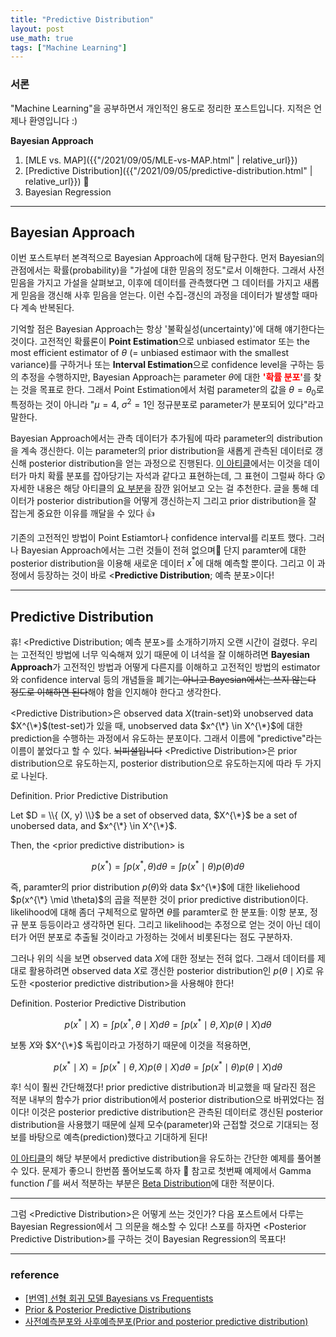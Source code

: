```yaml
---
title: "Predictive Distribution"
layout: post
use_math: true
tags: ["Machine Learning"]
---
```


### 서론

"Machine Learning"을 공부하면서 개인적인 용도로 정리한 포스트입니다. 지적은 언제나 환영입니다 :)

<div class="proof" markdown="1">

**Bayesian Approach**

1. [MLE vs. MAP]({{"/2021/09/05/MLE-vs-MAP.html" | relative_url}})
2. [Predictive Distribution]({{"/2021/09/05/predictive-distribution.html" | relative_url}}) 👀
3. Bayesian Regression

</div>

<hr/>

## Bayesian Approach

이번 포스트부터 본격적으로 Bayesian Approach에 대해 탐구한다. 먼저 Bayesian의 관점에서는 확률(probability)을 <span class="half_HL">"가설에 대한 믿음의 정도"</span>로서 이해한다. 그래서 사전 믿음을 가지고 가설을 살펴보고, 이후에 데이터를 관측했다면 그 데이터를 가지고 새롭게 믿음을 갱신해 사후 믿음을 얻는다. 이런 수집-갱신의 과정을 데이터가 발생할 때마다 계속 반복된다.

기억할 점은 Bayesian Approach는 항상 '불확실성(uncertainty)'에 대해 얘기한다는 것이다. 고전적인 확률론이 **Point Estimation**으로 unbiased estimator 또는 the most efficient estimator of $\theta$ (= unbiased estimaor with the smallest variance)를 구하거나 또는 **Interval Estimation**으로 confidence level을 구하는 등의 추정을 수행하지만, Bayesian Approach는 parameter $\theta$에 대한 <b><span style="color: red">'확률 분포'</span></b>를 찾는 것을 목표로 한다. 그래서 Point Estimation에서 처럼 parameter의 값을 $\theta = \theta_0$로 특정하는 것이 아니라 "$\mu = 4$, $\sigma^2 = 1$인 정규분포로 parameter가 분포되어 있다"라고 말한다.

Bayesian Approach에서는 관측 데이터가 추가됨에 따라 parameter의 distribution을 계속 갱신한다. 이는 parameter의 prior distribution을 새롭게 관측된 데이터로 갱신해 posterior distribution을 얻는 과정으로 진행된다. [이 아티클](https://coffeewhale.com/bayesian/linear/regression/2019/10/19/bayesian-lr/)에서는 이것을 데이터가 마치 확률 분포를 잡아당기는 자석과 같다고 표현하는데, 그 표현이 그럴싸 하다 😲 자세한 내용은 해당 아티클의 [요 부분](https://coffeewhale.com/bayesian/linear/regression/2019/10/19/bayesian-lr/#:~:text=%EC%A0%80%EB%8A%94%20%EC%9D%B4%EA%B2%83%EC%9D%84%20%EB%8B%A4%EC%9D%8C%EA%B3%BC%20%EA%B0%99%EC%9D%B4%20%ED%91%9C%ED%98%84%ED%95%98%EA%B8%B8%20%EC%A2%8B%EC%95%84%ED%95%A9%EB%8B%88%EB%8B%A4.)을 잠깐 읽어보고 오는 걸 추천한다. 글을 통해 데이터가 posterior distribution을 어떻게 갱신하는지 그리고 prior distribution을 잘 잡는게 중요한 이유를 깨달을 수 있다 👍

기존의 고전적인 방법이 Point Estiamtor나 confidence interval를 리포트 했다. 그러나 Bayesian Approach에서는 그런 것들이 전혀 없으며👋 단지 paramter에 대한 posterior distribution을 이용해 새로운 데이터 $x^{*}$에 대해 예측할 뿐이다. 그리고 이 과정에서 등장하는 것이 바로 \<**Predictive Distribution**; 예측 분포\>이다!

<hr/>

## Predictive Distribution

휴! \<Predictive Distribution; 예측 분포\>를 소개하기까지 오랜 시간이 걸렸다. 우리는 고전적인 방법에 너무 익숙해져 있기 때문에 이 녀석을 잘 이해하려면 **Bayesian Approach**가 <span class="half_HL">고전적인 방법과 어떻게 다른지를 이해</span>하고 <span class="half_HL">고전적인 방법의 estimator와 confidence interval 등의 개념들을 폐기~~는 아니고 Bayesian에서는 쓰지 않는다 정도로 이해하면 된다~~</span>해야 함을 인지해야 한다고 생각한다.

\<Predictive Distribution\>은 observed data $X$(train-set)와 unobserved data $X^{\*}$(test-set)가 있을 때, unobserved data $x^{\*} \in X^{\*}$에 대한 prediction을 수행하는 과정에서 유도하는 분포이다. 그래서 이름에 "predictive"라는 이름이 붙었다고 할 수 있다. ~~뇌피셜입니다~~ \<Predictive Distribution\>은 prior distribution으로 유도하는지, posterior distribution으로 유도하는지에 따라 두 가지로 나뉜다.

<div class="definition" markdown="1">

<span class="statement-title">Definition.</span> Prior Predictive Distribution<br>

Let $D = \\{ (X, y) \\}$ be a set of observed data, $X^{\*}$ be a set of unobersed data, and $x^{\*} \in X^{\*}$.

Then, the \<prior predictive distribution\> is

$$
p(x^{*}) = \int p(x^{*}, \theta) d\theta = \int p(x^{*} \mid \theta) p(\theta) d\theta
$$

즉, paramter의 prior distribution $p(\theta)$와 data $x^{\*}$에 대한 likeliehood $p(x^{\*} \mid \theta)$의 곱을 적분한 것이 prior predictive distribution이다. likelihood에 대해 좀더 구체적으로 말하면 $\theta$를 paramter로 한 분포들: 이항 분포, 정규 분포 등등이라고 생각하면 된다. 그리고 likelihood는 추정으로 얻는 것이 아닌 데이터가 어떤 분포로 추출될 것이라고 가정하는 것에서 비롯된다는 점도 구분하자.

</div>

그러나 위의 식을 보면 observed data $X$에 대한 정보는 전혀 없다. 그래서 데이터를 제대로 활용하려면 observed data $X$로 갱신한 posterior distribution인 $p(\theta \mid X)$로 유도한 \<posterior predictive distribution\>을 사용해야 한다!

<div class="definition" markdown="1">

<span class="statement-title">Definition.</span> Posterior Predictive Distribution<br>

$$
p(x^{*} \mid X) = \int p(x^{*}, \theta \mid X) d\theta = \int p(x^{*} \mid \theta, X) p(\theta \mid X) d\theta
$$

보통 $X$와 $X^{\*}$ 독립이라고 가정하기 때문에 이것을 적용하면,

$$
p(x^{*} \mid X) = \int p(x^{*} \mid \theta, X) p(\theta \mid X) d\theta = \int p(x^{*} \mid \theta) p(\theta \mid X) d\theta
$$

후! 식이 훨씬 간단해졌다! prior predictive distribution과 비교했을 때 달라진 점은 적분 내부의 함수가 prior distribution에서 posterior distribution으로 바뀌었다는 점이다! 이것은 posterior predictive distribution은 관측된 데이터로 갱신된 posterior distribution을 사용했기 때문에 실제 모수(parameter)와 근접할 것으로 기대되는 정보를 바탕으로 예측(prediction)했다고 기대하게 된다!

</div>

[이 아티클](https://rooney-song.tistory.com/9?category=935544/#:~:text=문제)의 해당 부분에서 predictive distribution을 유도하는 간단한 예제를 풀어볼 수 있다. 문제가 좋으니 한번쯤 풀어보도록 하자 👀 참고로 첫번째 예제에서 Gamma function $\Gamma$를 써서 적분하는 부분은 [Beta Distribution](https://bluehorn07.github.io/mathematics/2021/04/06/chi-and-beta-and-lognormal-distribution.html#beta-distribution)에 대한 적분이다.

<hr/>

그럼 \<Predictive Distribution\>은 어떻게 쓰는 것인가? 다음 포스트에서 다루는 Bayesian Regression에서 그 의문을 해소할 수 있다! 스포를 하자면 \<Posterior Predictive Distribution\>를 구하는 것이 Bayesian Regression의 목표다!

<hr/>

### reference

- [[번역] 선형 회귀 모델 Bayesians vs Frequentists](https://coffeewhale.com/bayesian/linear/regression/2019/10/19/bayesian-lr)
- [Prior & Posterior Predictive Distributions](https://donghwa-kim.github.io/Pred_-baye.html)
- [사전예측분포와 사후예측분포(Prior and posterior predictive distribution)](https://rooney-song.tistory.com/9?category=935544)